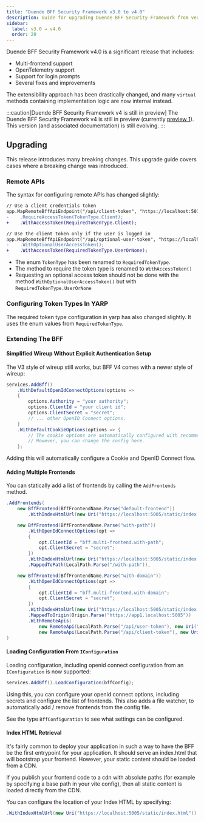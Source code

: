 ```yaml
---
title: "Duende BFF Security Framework v3.0 to v4.0"
description: Guide for upgrading Duende BFF Security Framework from version 3.x to version 4.0, including migration steps for custom implementations and breaking changes.
sidebar:
  label: v3.0 → v4.0
  order: 20
---
```


Duende BFF Security Framework v4.0 is a significant release that includes:

* Multi-frontend support
* OpenTelemetry support
* Support for login prompts
* Several fixes and improvements

The extensibility approach has been drastically changed, and many `virtual` methods containing implementation logic are now internal instead.

:::caution[Duende BFF Security Framework v4 is still in preview]
The Duende BFF Security Framework v4 is still in preview (currently [preview 1](https://github.com/DuendeSoftware/products/releases/edit/bff-4.0.0-Preview1)).
This version (and associated documentation) is still evolving.
:::

## Upgrading

This release introduces many breaking changes. This upgrade guide covers cases where a breaking change was introduced.

### Remote APIs

The syntax for configuring remote APIs has changed slightly:

```diff lang="csharp" title="Program.cs"
// Use a client credentials token
app.MapRemoteBffApiEndpoint("/api/client-token", "https://localhost:5010")
-    .RequireAccessToken(TokenType.Client);
+    .WithAccessToken(RequiredTokenType.Client);      

// Use the client token only if the user is logged in
app.MapRemoteBffApiEndpoint("/api/optional-user-token", "https://localhost:5010")
-    .WithOptionalUserAccessToken();
+    .WithAccessToken(RequiredTokenType.UserOrNone);            
```

* The enum `TokenType` has been renamed to `RequiredTokenType`.
* The method to require the token type is renamed to `WithAccessToken()`
* Requesting an optional access token should not be done with the method `WithOptionalUserAccessToken()` but with `RequiredTokenType.UserOrNone`

### Configuring Token Types In YARP

The required token type configuration in yarp has also changed slightly. It uses the enum values from `RequiredTokenType`.

### Extending The BFF

#### Simplified Wireup Without Explicit Authentication Setup

The V3 style of wireup still works, but BFF V4 comes with a newer style of wireup:

```csharp
services.AddBff()
    .WithDefaultOpenIdConnectOptions(options =>
    {
        options.Authority = "your authority";
        options.ClientId = "your client id";
        options.ClientSecret = "secret";
        // ... other OpenID Connect options. 
    }
    .WithDefaultCookieOptions(options => {
        // The cookie options are automatically configured with recommended practices.
        // However, you can change the config here. 
    };
```

Adding this will automatically configure a Cookie and OpenID Connect flow.

#### Adding Multiple Frontends

You can statically add a list of frontends by calling the `AddFrontends` method.

```csharp
.AddFrontends(
    new BffFrontend(BffFrontendName.Parse("default-frontend"))
        .WithIndexHtmlUrl(new Uri("https://localhost:5005/static/index.html")),

    new BffFrontend(BffFrontendName.Parse("with-path"))
        .WithOpenIdConnectOptions(opt =>
        {
            opt.ClientId = "bff.multi-frontend.with-path";
            opt.ClientSecret = "secret";
        })
        .WithIndexHtmlUrl(new Uri("https://localhost:5005/static/index.html"))
        .MappedToPath(LocalPath.Parse("/with-path")),

    new BffFrontend(BffFrontendName.Parse("with-domain"))
        .WithOpenIdConnectOptions(opt =>
        {
            opt.ClientId = "bff.multi-frontend.with-domain";
            opt.ClientSecret = "secret";
        })
        .WithIndexHtmlUrl(new Uri("https://localhost:5005/static/index.html"))
        .MappedToOrigin(Origin.Parse("https://app1.localhost:5005"))
        .WithRemoteApis(
            new RemoteApi(LocalPath.Parse("/api/user-token"), new Uri("https://localhost:5010")),
            new RemoteApi(LocalPath.Parse("/api/client-token"), new Uri("https://localhost:5010"))
)
```

#### Loading Configuration From `IConfiguration`

Loading configuration, including openid connect configuration from an `IConfiguration` is now supported:

```csharp
services.AddBff().LoadConfiguration(bffConfig);
```

Using this, you can configure your openid connect options, including secrets and configure the list of frontends. This also adds a file watcher, to automatically add / remove frontends from the config file.

See the type `BffConfiguration` to see what settings can be configured.

#### Index HTML Retrieval

It's fairly common to deploy your application in such a way to have the BFF be the first entrypoint for your application. It should serve an index.html that will bootstrap your frontend. However, your static content should be loaded from a CDN.

If you publish your frontend code to a cdn with absolute paths (for example by specifying a base path in your vite config), then all static content is loaded directly from the CDN.

You can configure the location of your Index HTML by specifying:

```csharp
.WithIndexHtmlUrl(new Uri("https://localhost:5005/static/index.html"))
```